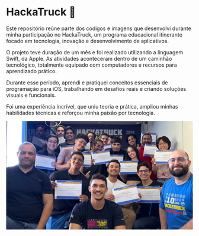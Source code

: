 # HackaTruck 🚛

Este repositório reúne parte dos códigos e imagens que desenvolvi durante minha participação no HackaTruck, um programa educacional itinerante focado em tecnologia, inovação e desenvolvimento de aplicativos.

O projeto teve duração de um mês e foi realizado utilizando a linguagem Swift, da Apple. As atividades aconteceram dentro de um caminhão tecnológico, totalmente equipado com computadores e recursos para aprendizado prático.

Durante esse período, aprendi e pratiquei conceitos essenciais de programação para iOS, trabalhando em desafios reais e criando soluções visuais e funcionais.

Foi uma experiência incrível, que uniu teoria e prática, ampliou minhas habilidades técnicas e reforçou minha paixão por tecnologia.

![Minha imagem](image.jpeg)
